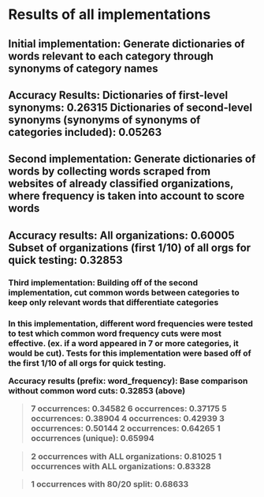 # Results of all implementations

<h2> Initial implementation: Generate dictionaries of words relevant to each category through synonyms of category names <h2>

Accuracy Results:
Dictionaries of first-level synonyms: 0.26315
Dictionaries of second-level synonyms (synonyms of synonyms of categories included): 0.05263

<h2> Second implementation: Generate dictionaries of words by collecting words scraped from websites of already classified organizations, where frequency is taken into account to score words <h2>

Accuracy results:
All organizations: 0.60005
Subset of organizations (first 1/10) of all orgs for quick testing: 0.32853

<h3> Third implementation: Building off of the second implementation, cut common words between categories to keep only relevant words that differentiate categories <h3>
In this implementation, different word frequencies were tested to test which common word frequency cuts were most effective. (ex. if a word appeared in 7 or more categories, it would be cut). Tests for this implementation were based off of the first 1/10 of all orgs for quick testing.

Accuracy results (prefix: word_frequency):
Base comparison without common word cuts: 0.32853 (above)
> 7 occurrences: 0.34582
> 6 occurrences: 0.37175
> 5 occurrences: 0.38904
> 4 occurrences: 0.42939
> 3 occurrences: 0.50144
> 2 occurrences: 0.64265
> 1 occurrences (unique): 0.65994

> 2 occurrences with ALL organizations: 0.81025
> 1 occurrences with ALL organizations: 0.83328

> 1 occurrences with 80/20 split: 0.68633
